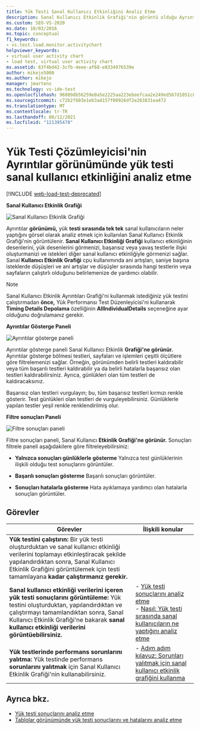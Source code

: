```yaml
---
title: Yük Testi Sanal Kullanıcı Etkinliğini Analiz Etme
description: Sanal Kullanıcı Etkinlik Grafiği'nin görüntü olduğu Ayrıntılar görünümü hakkında bilgi edinebilirsiniz. Yük testi sırasında tek tek sanal kullanıcıların ne yaptığını analiz etme.
ms.custom: SEO-VS-2020
ms.date: 10/03/2016
ms.topic: conceptual
f1_keywords:
- vs.test.load.monitor.activitychart
helpviewer_keywords:
- virtual user activity chart
- load test, virtual user activity chart
ms.assetid: 63f4bd42-3cfb-4eee-af68-e8334976539e
author: mikejo5000
ms.author: mikejo
manager: jmartens
ms.technology: vs-ide-test
ms.openlocfilehash: 96809db56259e0a5e2225aa223ebeefcaa2e249ed567d1051c88aec04fda63bb
ms.sourcegitcommit: c72b2f603e1eb3a4157f00926df2e263831ea472
ms.translationtype: MT
ms.contentlocale: tr-TR
ms.lasthandoff: 08/12/2021
ms.locfileid: "121395478"
---
```

# <a name="analyzing-load-test-virtual-user-activity-in-the-details-view-of-the-load-test-analyzer"></a>Yük Testi Çözümleyicisi'nin Ayrıntılar görünümünde yük testi sanal kullanıcı etkinliğini analiz etme

[!INCLUDE [web-load-test-deprecated](includes/web-load-test-deprecated.md)]

**Sanal Kullanıcı Etkinlik Grafiği**

![Sanal Kullanıcı Etkinlik Grafiği](../test/media/virtual_actchart.png)

Ayrıntılar **görünümü,** yük **testi sırasında tek tek** sanal kullanıcıların neler yaptığını görsel olarak analiz etmek için kullanılan Sanal Kullanıcı Etkinlik Grafiği'nin görüntülenir. **Sanal Kullanıcı Etkinliği Grafiği** kullanıcı etkinliğinin desenlerini, yük desenlerini görmenizi, başarısız veya yavaş testlerle ilişki oluşturmanizi ve istekleri diğer sanal kullanıcı etkinliğiyle görmenizi sağlar. Sanal **Kullanıcı Etkinlik Grafiği** cpu kullanımında ani artışları, saniye başına isteklerde düşüşleri ve ani artışlar ve düşüşler sırasında hangi testlerin veya sayfaların çalıştırlı olduğunu belirlemenize de yardımcı olabilir.

> [!NOTE]
> Sanal Kullanıcı Etkinlik Ayrıntıları Grafiği'ni kullanmak istediğiniz yük testini çalıştırmadan **önce,** Yük Performansı Test Düzenleyicisi'ni kullanarak **Timing Details Depolama** özelliğinin **AllIndividualDetails** seçeneğine ayar olduğunu doğrulamanız gerekir.

**Ayrıntılar Gösterge Paneli**

![Ayrıntılar gösterge paneli](../test/media/ltest_detailslegend.png)

Ayrıntılar gösterge paneli Sanal Kullanıcı Etkinlik **Grafiği'ne görünür.** Ayrıntılar gösterge bölmesi testleri, sayfaları ve işlemleri çeşitli ölçütlere göre filtrelemenizi sağlar. Örneğin, görünümden belirli testleri kaldırabilir veya tüm başarılı testleri kaldırabilir ya da belirli hatalarla başarısız olan testleri kaldırabilirsiniz. Ayrıca, günlükleri olan tüm testleri de kaldıracaksınız.

Başarısız olan testleri vurgulayın; bu, tüm başarısız testleri kırmızı renkle gösterir. Test günlükleri olan testleri de vurguleyebilirsiniz. Günlüklerle yapılan testler yeşil renkle renklendirilmiş olur.

**Filtre sonuçları Paneli**

![Filtre sonuçları paneli](../test/media/ltest_filterresults.png)

Filtre sonuçları paneli, Sanal Kullanıcı **Etkinlik Grafiği'ne görünür.** Sonuçları filtrele paneli aşağıdakilere göre filtreleyebilirsiniz:

- **Yalnızca sonuçları günlüklerle gösterme** Yalnızca test günlüklerinin ilişkili olduğu test sonuçlarını görüntüler.

- **Başarılı sonuçları gösterme** Başarılı sonuçları görüntüler.

- **Sonuçları hatalarla gösterme** Hata ayıklamaya yardımcı olan hatalarla sonuçları görüntüler.

## <a name="tasks"></a>Görevler

|Görevler|İlişkili konular|
|-|-|
|**Yük testini çalıştırın:** Bir yük testi oluşturduktan ve sanal kullanıcı etkinliği verilerini toplamayı etkinleştiracak şekilde yapılandırdıktan sonra, Sanal Kullanıcı Etkinlik Grafiğini görüntülemek için testi tamamlayana **kadar çalıştırmanız gerekir.**||
|**Sanal kullanıcı etkinliği verilerini içeren yük testi sonuçlarını görüntüleme:** Yük testini oluşturduktan, yapılandırdıktan ve çalıştırmayı tamamlandıktan sonra, Sanal Kullanıcı Etkinlik Grafiği'ne bakarak **sanal kullanıcı etkinliği verilerini görüntüebilirsiniz.**|-   [Yük testi sonuçlarını analiz etme](../test/analyze-load-test-results-using-the-load-test-analyzer.md)<br />-   [Nasıl: Yük testi sırasında sanal kullanıcıların ne yaptığını analiz etme](../test/how-to-analyze-virtual-user-activity-during-a-load-test.md)|
|**Yük testlerinde performans sorunlarını yalıtma:** Yük testinde performans **sorunlarını yalıtmak** için Sanal Kullanıcı Etkinlik Grafiği'nin kullanabilirsiniz.|-   [Adım adım kılavuz: Sorunları yalıtmak için sanal kullanıcı etkinlik grafiğini kullanma](../test/walkthrough-use-the-virtual-user-activity-chart-to-isolate-issues.md)|

## <a name="see-also"></a>Ayrıca bkz.

- [Yük testi sonuçlarını analiz etme](../test/analyze-load-test-results-using-the-load-test-analyzer.md)
- [Tablolar görünümünde yük testi sonuçlarını ve hatalarını analiz etme](../test/analyze-load-test-results-and-errors-in-the-tables-view.md)
